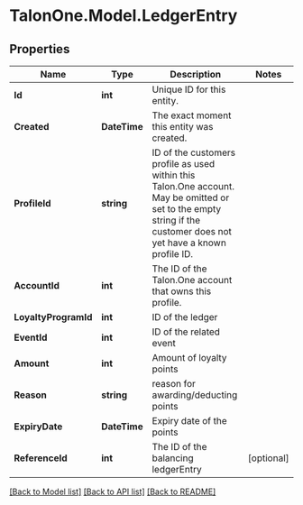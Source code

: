 
# TalonOne.Model.LedgerEntry

## Properties

Name | Type | Description | Notes
------------ | ------------- | ------------- | -------------
**Id** | **int** | Unique ID for this entity. | 
**Created** | **DateTime** | The exact moment this entity was created. | 
**ProfileId** | **string** | ID of the customers profile as used within this Talon.One account. May be omitted or set to the empty string if the customer does not yet have a known profile ID. | 
**AccountId** | **int** | The ID of the Talon.One account that owns this profile. | 
**LoyaltyProgramId** | **int** | ID of the ledger | 
**EventId** | **int** | ID of the related event | 
**Amount** | **int** | Amount of loyalty points | 
**Reason** | **string** | reason for awarding/deducting points | 
**ExpiryDate** | **DateTime** | Expiry date of the points | 
**ReferenceId** | **int** | The ID of the balancing ledgerEntry | [optional] 

[[Back to Model list]](../README.md#documentation-for-models)
[[Back to API list]](../README.md#documentation-for-api-endpoints)
[[Back to README]](../README.md)

